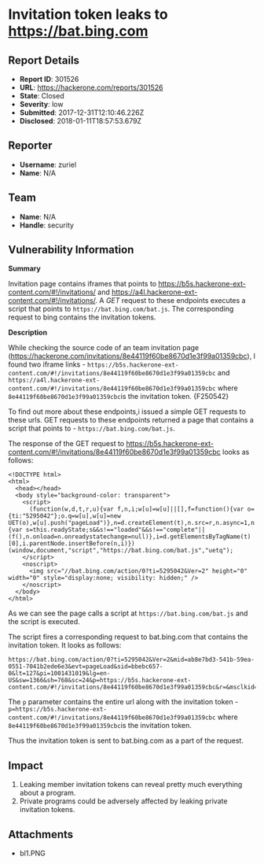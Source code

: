 # Invitation token leaks to https://bat.bing.com

## Report Details
- **Report ID**: 301526
- **URL**: https://hackerone.com/reports/301526
- **State**: Closed
- **Severity**: low
- **Submitted**: 2017-12-31T12:10:46.226Z
- **Disclosed**: 2018-01-11T18:57:53.679Z

## Reporter
- **Username**: zuriel
- **Name**: N/A

## Team
- **Name**: N/A
- **Handle**: security

## Vulnerability Information
**Summary**

Invitation page contains iframes that points to https://b5s.hackerone-ext-content.com/#!/invitations/<invitation token> and https://a4l.hackerone-ext-content.com/#!/invitations/<invitation token>. A *GET* request to these endpoints executes a script that points to `https://bat.bing.com/bat.js`. The corresponding request to bing contains the invitation tokens.

**Description**

While checking the source code of an team invitation page (https://hackerone.com/invitations/8e44119f60be8670d1e3f99a01359cbc), I found two iframe links - `https://b5s.hackerone-ext-content.com/#!/invitations/8e44119f60be8670d1e3f99a01359cbc` and `https://a4l.hackerone-ext-content.com/#!/invitations/8e44119f60be8670d1e3f99a01359cbc` where `8e44119f60be8670d1e3f99a01359cbc`is the invitation token. {F250542}


To find out more about these endpoints,i issued a simple GET requests to these urls. GET requests to these endpoints returned a page that contains a script that points to - `https://bat.bing.com/bat.js`.

The response of the GET request to https://b5s.hackerone-ext-content.com/#!/invitations/8e44119f60be8670d1e3f99a01359cbc looks as follows: 

```
<!DOCTYPE html>
<html>
  <head></head>
  <body style="background-color: transparent">
    <script>
      (function(w,d,t,r,u){var f,n,i;w[u]=w[u]||[],f=function(){var o={ti:"5295042"};o.q=w[u],w[u]=new UET(o),w[u].push("pageLoad")},n=d.createElement(t),n.src=r,n.async=1,n.onload=n.onreadystatechange=function(){var s=this.readyState;s&&s!=="loaded"&&s!=="complete"||(f(),n.onload=n.onreadystatechange=null)},i=d.getElementsByTagName(t)[0],i.parentNode.insertBefore(n,i)})(window,document,"script","https://bat.bing.com/bat.js","uetq");
    </script>
    <noscript>
      <img src="//bat.bing.com/action/0?ti=5295042&Ver=2" height="0" width="0" style="display:none; visibility: hidden;" />
    </noscript>
  </body>
</html>
```

As we can see the page calls a script at `https://bat.bing.com/bat.js` and the script is executed. 

The script fires a corresponding request to bat.bing.com that contains the invitation token. It looks as follows:

```
https://bat.bing.com/action/0?ti=5295042&Ver=2&mid=ab8e7bd3-541b-59ea-0551-7041b2ede6e3&evt=pageLoad&sid=bbebc657-0&lt=127&pi=1001431019&lg=en-US&sw=1366&sh=768&sc=24&p=https://b5s.hackerone-ext-content.com/#!/invitations/8e44119f60be8670d1e3f99a01359cbc&r=&msclkid=███
```

The `p` parameter contains the entire url along with the invitation token - `p=https://b5s.hackerone-ext-content.com/#!/invitations/8e44119f60be8670d1e3f99a01359cbc` where `8e44119f60be8670d1e3f99a01359cbc`is the invitation token.

Thus the invitation token is sent to bat.bing.com as a part of the request.

## Impact

1. Leaking member invitation tokens can reveal pretty much everything about a program. 
1. Private programs could be adversely affected by leaking private invitation tokens.

## Attachments
- bl1.PNG
